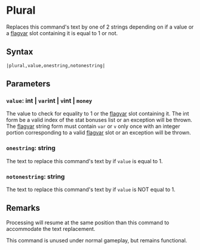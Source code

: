 # Plural

Replaces this command's text by one of 2 strings depending on if a value or a [flagvar](../../Flags%20arrays/flagvar.md) slot containing it is equal to 1 or not.

## Syntax

````
|plural,value,onestring,notonestring|
````

## Parameters

### `value`: int | `var`int | `v`int | `money`

The value to check for equality to 1 or the [flagvar](../../Flags%20arrays/flagvar.md) slot containing it. The int form be a valid index of the stat bonuses list or an exception will be thrown. The [flagvar](../../Flags%20arrays/flagvar.md) string form must contain `var` or `v` only once with an integer portion corresponding to a valid [flagvar](../../Flags%20arrays/flagvar.md) slot or an exception will be thrown.

### `onestring`: string
The text to replace this command's text by if `value` is equal to 1.

### `notonestring`: string
The text to replace this command's text by if `value` is NOT equal to 1.

## Remarks

Processing will resume at the same position than this command to accommodate the text replacement.

This command is unused under normal gameplay, but remains functional.
